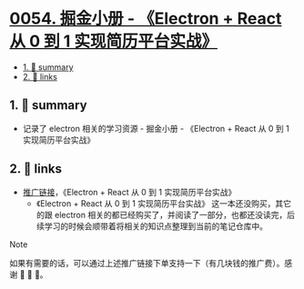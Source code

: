 # [0054. 掘金小册 - 《Electron + React 从 0 到 1 实现简历平台实战》](https://github.com/Tdahuyou/electron/tree/main/0054.%20%E6%8E%98%E9%87%91%E5%B0%8F%E5%86%8C%20-%20%E3%80%8AElectron%20%2B%20React%20%E4%BB%8E%200%20%E5%88%B0%201%20%E5%AE%9E%E7%8E%B0%E7%AE%80%E5%8E%86%E5%B9%B3%E5%8F%B0%E5%AE%9E%E6%88%98%E3%80%8B)

<!-- region:toc -->
- [1. 📝 summary](#1--summary)
- [2. 🔗 links](#2--links)
<!-- endregion:toc -->
## 1. 📝 summary
- 记录了 electron 相关的学习资源 - 掘金小册 - 《Electron + React 从 0 到 1 实现简历平台实战》

## 2. 🔗 links

- [推广链接](https://s.juejin.cn/ds/iBAwroHA/)，《Electron + React 从 0 到 1 实现简历平台实战》
  - 《Electron + React 从 0 到 1 实现简历平台实战》 这一本还没购买，其它的跟 electron 相关的都已经购买了，并阅读了一部分，也都还没读完，后续学习的时候会顺带着将相关的知识点整理到当前的笔记仓库中。

> [!NOTE]
> 如果有需要的话，可以通过上述推广链接下单支持一下（有几块钱的推广费）。感谢 🙏 🙏 🙏。

